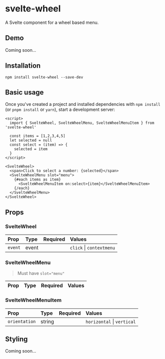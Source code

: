 # svelte-wheel

A Svelte component for a wheel based menu.

## Demo

Coming soon...

## Installation

```
npm install svelte-wheel --save-dev
```

## Basic usage

Once you've created a project and installed dependencies with `npm install` (or `pnpm install` or `yarn`), start a development server:

```
<script>
  import { SvelteWheel, SvelteWheelMenu, SvelteWheelMenuItem } from 'svelte-wheel'

  const items = [1,2,3,4,5]
  let selected = null
  const select = (item) => {
    selected = item
  }
</script>

<SvelteWheel>
  <span>Click to select a number: {selected}</span>
  <SvelteWheelMenu slot="menu">
    {#each items as item}
      <SvelteWheelMenuItem on:select>{item}</SvelteWheelMenuItem>
    {/each}
  </SvelteWheelMenu>
</SvelteWheel>
```

## Props

### SvelteWheel

| Prop               | Type            | Required | Values
| :----------------- | :-------------- | :------- | :----------------------------------
| `event`            | event           |          | `click` \| `contextmenu`

### SvelteWheelMenu

> Must have `slot="menu"`

| Prop               | Type            | Required | Values
| :----------------- | :-------------- | :------- | :----------------------------------

### SvelteWheelMenuItem

| Prop               | Type            | Required | Values
| :----------------- | :-------------- | :------- | :----------------------------------
| `orientation`      | string          |          | `horizontal` \| `vertical`

## Styling

Coming soon...
